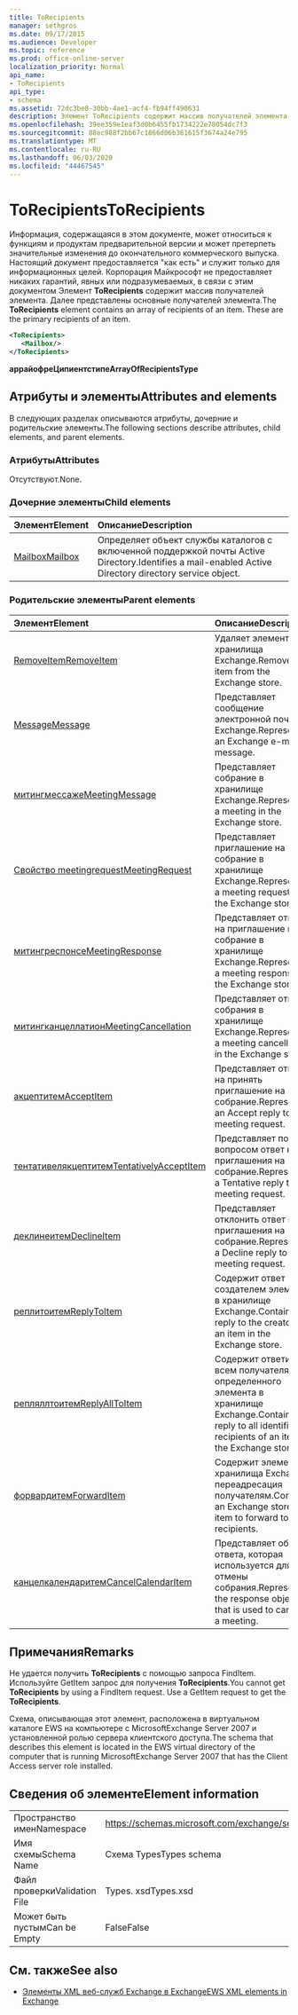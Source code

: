 ```yaml
---
title: ToRecipients
manager: sethgros
ms.date: 09/17/2015
ms.audience: Developer
ms.topic: reference
ms.prod: office-online-server
localization_priority: Normal
api_name:
- ToRecipients
api_type:
- schema
ms.assetid: 72dc3be8-30bb-4ae1-acf4-fb94ff490631
description: Элемент ToRecipients содержит массив получателей элемента. Далее представлены основные получателей элемента.
ms.openlocfilehash: 39ee359e1eaf3d0b6455fb1734222e78054dc7f3
ms.sourcegitcommit: 88ec988f2bb67c1866d06b361615f3674a24e795
ms.translationtype: MT
ms.contentlocale: ru-RU
ms.lasthandoff: 06/03/2020
ms.locfileid: "44467545"
---
```

# <a name="torecipients"></a><span data-ttu-id="e6f3a-104">ToRecipients</span><span class="sxs-lookup"><span data-stu-id="e6f3a-104">ToRecipients</span></span>

<span data-ttu-id="e6f3a-p102">Информация, содержащаяся в этом документе, может относиться к функциям и продуктам предварительной версии и может претерпеть значительные изменения до окончательного коммерческого выпуска. Настоящий документ предоставляется "как есть" и служит только для информационных целей. Корпорация Майкрософт не предоставляет никаких гарантий, явных или подразумеваемых, в связи с этим документом Элемент **ToRecipients** содержит массив получателей элемента. Далее представлены основные получателей элемента.</span><span class="sxs-lookup"><span data-stu-id="e6f3a-p102">The **ToRecipients** element contains an array of recipients of an item. These are the primary recipients of an item.</span></span> 
  
```xml
<ToRecipients>
   <Mailbox/>
</ToRecipients>
```

 <span data-ttu-id="e6f3a-107">**аррайофреЦипиентстипе**</span><span class="sxs-lookup"><span data-stu-id="e6f3a-107">**ArrayOfRecipientsType**</span></span>
## <a name="attributes-and-elements"></a><span data-ttu-id="e6f3a-108">Атрибуты и элементы</span><span class="sxs-lookup"><span data-stu-id="e6f3a-108">Attributes and elements</span></span>

<span data-ttu-id="e6f3a-109">В следующих разделах описываются атрибуты, дочерние и родительские элементы.</span><span class="sxs-lookup"><span data-stu-id="e6f3a-109">The following sections describe attributes, child elements, and parent elements.</span></span>
  
### <a name="attributes"></a><span data-ttu-id="e6f3a-110">Атрибуты</span><span class="sxs-lookup"><span data-stu-id="e6f3a-110">Attributes</span></span>

<span data-ttu-id="e6f3a-111">Отсутствуют.</span><span class="sxs-lookup"><span data-stu-id="e6f3a-111">None.</span></span>
  
### <a name="child-elements"></a><span data-ttu-id="e6f3a-112">Дочерние элементы</span><span class="sxs-lookup"><span data-stu-id="e6f3a-112">Child elements</span></span>

|<span data-ttu-id="e6f3a-113">**Элемент**</span><span class="sxs-lookup"><span data-stu-id="e6f3a-113">**Element**</span></span>|<span data-ttu-id="e6f3a-114">**Описание**</span><span class="sxs-lookup"><span data-stu-id="e6f3a-114">**Description**</span></span>|
|:-----|:-----|
|[<span data-ttu-id="e6f3a-115">Mailbox</span><span class="sxs-lookup"><span data-stu-id="e6f3a-115">Mailbox</span></span>](mailbox.md) <br/> |<span data-ttu-id="e6f3a-116">Определяет объект службы каталогов с включенной поддержкой почты Active Directory.</span><span class="sxs-lookup"><span data-stu-id="e6f3a-116">Identifies a mail-enabled Active Directory directory service object.</span></span>  <br/> |
   
### <a name="parent-elements"></a><span data-ttu-id="e6f3a-117">Родительские элементы</span><span class="sxs-lookup"><span data-stu-id="e6f3a-117">Parent elements</span></span>

|<span data-ttu-id="e6f3a-118">**Элемент**</span><span class="sxs-lookup"><span data-stu-id="e6f3a-118">**Element**</span></span>|<span data-ttu-id="e6f3a-119">**Описание**</span><span class="sxs-lookup"><span data-stu-id="e6f3a-119">**Description**</span></span>|
|:-----|:-----|
|[<span data-ttu-id="e6f3a-120">RemoveItem</span><span class="sxs-lookup"><span data-stu-id="e6f3a-120">RemoveItem</span></span>](removeitem.md) <br/> |<span data-ttu-id="e6f3a-121">Удаляет элемент из хранилища Exchange.</span><span class="sxs-lookup"><span data-stu-id="e6f3a-121">Removes an item from the Exchange store.</span></span>  <br/> |
|[<span data-ttu-id="e6f3a-122">Message</span><span class="sxs-lookup"><span data-stu-id="e6f3a-122">Message</span></span>](message-ex15websvcsotherref.md) <br/> |<span data-ttu-id="e6f3a-123">Представляет сообщение электронной почты Exchange.</span><span class="sxs-lookup"><span data-stu-id="e6f3a-123">Represents an Exchange e-mail message.</span></span>  <br/> |
|[<span data-ttu-id="e6f3a-124">митингмессаже</span><span class="sxs-lookup"><span data-stu-id="e6f3a-124">MeetingMessage</span></span>](meetingmessage.md) <br/> |<span data-ttu-id="e6f3a-125">Представляет собрание в хранилище Exchange.</span><span class="sxs-lookup"><span data-stu-id="e6f3a-125">Represents a meeting in the Exchange store.</span></span>  <br/> |
|[<span data-ttu-id="e6f3a-126">Свойство meetingrequest</span><span class="sxs-lookup"><span data-stu-id="e6f3a-126">MeetingRequest</span></span>](meetingrequest.md) <br/> |<span data-ttu-id="e6f3a-127">Представляет приглашение на собрание в хранилище Exchange.</span><span class="sxs-lookup"><span data-stu-id="e6f3a-127">Represents a meeting request in the Exchange store.</span></span>  <br/> |
|[<span data-ttu-id="e6f3a-128">митингреспонсе</span><span class="sxs-lookup"><span data-stu-id="e6f3a-128">MeetingResponse</span></span>](meetingresponse.md) <br/> |<span data-ttu-id="e6f3a-129">Представляет ответ на приглашение на собрание в хранилище Exchange.</span><span class="sxs-lookup"><span data-stu-id="e6f3a-129">Represents a meeting response in the Exchange store.</span></span>  <br/> |
|[<span data-ttu-id="e6f3a-130">митингканцеллатион</span><span class="sxs-lookup"><span data-stu-id="e6f3a-130">MeetingCancellation</span></span>](meetingcancellation.md) <br/> |<span data-ttu-id="e6f3a-131">Представляет отмену собрания в хранилище Exchange.</span><span class="sxs-lookup"><span data-stu-id="e6f3a-131">Represents a meeting cancellation in the Exchange store.</span></span>  <br/> |
|[<span data-ttu-id="e6f3a-132">акцептитем</span><span class="sxs-lookup"><span data-stu-id="e6f3a-132">AcceptItem</span></span>](acceptitem.md) <br/> |<span data-ttu-id="e6f3a-133">Представляет ответ на принять приглашение на собрание.</span><span class="sxs-lookup"><span data-stu-id="e6f3a-133">Represents an Accept reply to a meeting request.</span></span>  <br/> |
|[<span data-ttu-id="e6f3a-134">тентативелякцептитем</span><span class="sxs-lookup"><span data-stu-id="e6f3a-134">TentativelyAcceptItem</span></span>](tentativelyacceptitem.md) <br/> |<span data-ttu-id="e6f3a-135">Представляет под вопросом ответ на приглашения на собрание.</span><span class="sxs-lookup"><span data-stu-id="e6f3a-135">Represents a Tentative reply to a meeting request.</span></span>  <br/> |
|[<span data-ttu-id="e6f3a-136">деклинеитем</span><span class="sxs-lookup"><span data-stu-id="e6f3a-136">DeclineItem</span></span>](declineitem.md) <br/> |<span data-ttu-id="e6f3a-137">Представляет отклонить ответ на приглашения на собрание.</span><span class="sxs-lookup"><span data-stu-id="e6f3a-137">Represents a Decline reply to a meeting request.</span></span>  <br/> |
|[<span data-ttu-id="e6f3a-138">реплитоитем</span><span class="sxs-lookup"><span data-stu-id="e6f3a-138">ReplyToItem</span></span>](replytoitem.md) <br/> |<span data-ttu-id="e6f3a-139">Содержит ответ создателем элемента в хранилище Exchange.</span><span class="sxs-lookup"><span data-stu-id="e6f3a-139">Contains a reply to the creator of an item in the Exchange store.</span></span>  <br/> |
|[<span data-ttu-id="e6f3a-140">репляллтоитем</span><span class="sxs-lookup"><span data-stu-id="e6f3a-140">ReplyAllToItem</span></span>](replyalltoitem.md) <br/> |<span data-ttu-id="e6f3a-141">Содержит ответить всем получателям определенного элемента в хранилище Exchange.</span><span class="sxs-lookup"><span data-stu-id="e6f3a-141">Contains a reply to all identified recipients of an item in the Exchange store.</span></span>  <br/> |
|[<span data-ttu-id="e6f3a-142">форвардитем</span><span class="sxs-lookup"><span data-stu-id="e6f3a-142">ForwardItem</span></span>](forwarditem.md) <br/> |<span data-ttu-id="e6f3a-143">Содержит элемент хранилища Exchange переадресация получателям.</span><span class="sxs-lookup"><span data-stu-id="e6f3a-143">Contains an Exchange store item to forward to recipients.</span></span>  <br/> |
|[<span data-ttu-id="e6f3a-144">канцелкалендаритем</span><span class="sxs-lookup"><span data-stu-id="e6f3a-144">CancelCalendarItem</span></span>](cancelcalendaritem.md) <br/> |<span data-ttu-id="e6f3a-145">Представляет объект ответа, которая используется для отмены собрания.</span><span class="sxs-lookup"><span data-stu-id="e6f3a-145">Represents the response object that is used to cancel a meeting.</span></span>  <br/> |
   
## <a name="remarks"></a><span data-ttu-id="e6f3a-146">Примечания</span><span class="sxs-lookup"><span data-stu-id="e6f3a-146">Remarks</span></span>

<span data-ttu-id="e6f3a-p103">Не удается получить **ToRecipients** с помощью запроса FindItem. Используйте GetItem запрос для получения **ToRecipients**.</span><span class="sxs-lookup"><span data-stu-id="e6f3a-p103">You cannot get **ToRecipients** by using a FindItem request. Use a GetItem request to get the **ToRecipients**.</span></span>
  
<span data-ttu-id="e6f3a-149">Схема, описывающая этот элемент, расположена в виртуальном каталоге EWS на компьютере с MicrosoftExchange Server 2007 и установленной ролью сервера клиентского доступа.</span><span class="sxs-lookup"><span data-stu-id="e6f3a-149">The schema that describes this element is located in the EWS virtual directory of the computer that is running MicrosoftExchange Server 2007 that has the Client Access server role installed.</span></span>
  
## <a name="element-information"></a><span data-ttu-id="e6f3a-150">Сведения об элементе</span><span class="sxs-lookup"><span data-stu-id="e6f3a-150">Element information</span></span>

|||
|:-----|:-----|
|<span data-ttu-id="e6f3a-151">Пространство имен</span><span class="sxs-lookup"><span data-stu-id="e6f3a-151">Namespace</span></span>  <br/> |https://schemas.microsoft.com/exchange/services/2006/types  <br/> |
|<span data-ttu-id="e6f3a-152">Имя схемы</span><span class="sxs-lookup"><span data-stu-id="e6f3a-152">Schema Name</span></span>  <br/> |<span data-ttu-id="e6f3a-153">Схема Types</span><span class="sxs-lookup"><span data-stu-id="e6f3a-153">Types schema</span></span>  <br/> |
|<span data-ttu-id="e6f3a-154">Файл проверки</span><span class="sxs-lookup"><span data-stu-id="e6f3a-154">Validation File</span></span>  <br/> |<span data-ttu-id="e6f3a-155">Types. xsd</span><span class="sxs-lookup"><span data-stu-id="e6f3a-155">Types.xsd</span></span>  <br/> |
|<span data-ttu-id="e6f3a-156">Может быть пустым</span><span class="sxs-lookup"><span data-stu-id="e6f3a-156">Can be Empty</span></span>  <br/> |<span data-ttu-id="e6f3a-157">False</span><span class="sxs-lookup"><span data-stu-id="e6f3a-157">False</span></span>  <br/> |
   
## <a name="see-also"></a><span data-ttu-id="e6f3a-158">См. также</span><span class="sxs-lookup"><span data-stu-id="e6f3a-158">See also</span></span>



- [<span data-ttu-id="e6f3a-159">Элементы XML веб-служб Exchange в Exchange</span><span class="sxs-lookup"><span data-stu-id="e6f3a-159">EWS XML elements in Exchange</span></span>](ews-xml-elements-in-exchange.md)

